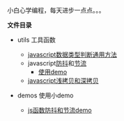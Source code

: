 <!--
 * @Date: 2021-07-16 11:24:37
 * @LastEditors: zhangwen
 * @LastEditTime: 2021-07-19 14:29:05
 * @FilePath: /DayCode/README.md
-->
小白心学编程，每天进步一点点。。。

**文件目录**
- utils 工具函数
    - [javascript数据类型判断通用方法](https://github.com/zhangwen0424/DayCode/blob/master/utils/getDataType.js)
    - javascript[防抖](https://github.com/zhangwen0424/DayCode/blob/master/utils/debounce.js)和[节流](https://github.com/zhangwen0424/DayCode/blob/master/utils/throttle.js)
        - [使用demo](https://github.com/zhangwen0424/DayCode/blob/master/demos/js函数防抖和节流.html)
    - [javascript浅拷贝和深拷贝](https://github.com/zhangwen0424/DayCode/blob/master/utils/clone.js)

- demos 使用小demo
    - [js函数防抖和节流demo](https://github.com/zhangwen0424/DayCode/blob/master/demos/js函数防抖和节流.html)